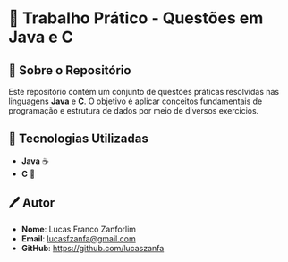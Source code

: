 # 📝 Trabalho Prático - Questões em Java e C

## 📌 Sobre o Repositório
Este repositório contém um conjunto de questões práticas resolvidas nas linguagens **Java** e **C**. O objetivo é aplicar conceitos fundamentais de programação e estrutura de dados por meio de diversos exercícios.

## 🚀 Tecnologias Utilizadas
- **Java** ☕
- **C** 🔵

## 🖊️ Autor
- **Nome**: Lucas Franco Zanforlim
- **Email**: lucasfzanfa@gmail.com
- **GitHub**: https://github.com/lucaszanfa
